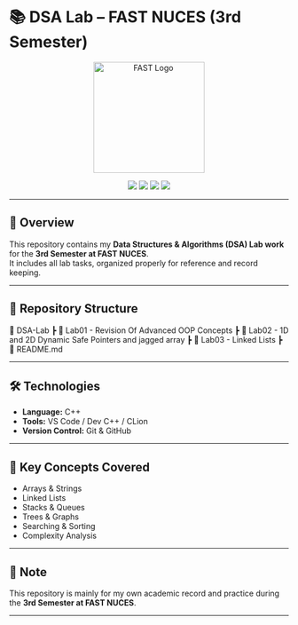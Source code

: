 # 📚 DSA Lab – FAST NUCES (3rd Semester)

<p align="center">
  <img src="[https://upload.wikimedia.org/wikipedia/en/thumb/4/44/National_University_of_Computer_and_Emerging_Sciences_logo.png/150px-National_University_of_Computer_and_Emerging_Sciences_logo.png](https://encrypted-tbn0.gstatic.com/images?q=tbn:ANd9GcTugqQNs0nVWtbNOoAt0_zwnaFFg3umhZvAZw&s)" alt="FAST Logo" width="200"/>
</p>

<p align="center">
  <img src="https://img.shields.io/badge/Language-C++-blue?style=for-the-badge&logo=cplusplus" />
  <img src="https://img.shields.io/badge/Semester-3rd-green?style=for-the-badge" />
  <img src="https://img.shields.io/badge/University-FAST%20NUCES-red?style=for-the-badge" />
  <img src="https://img.shields.io/badge/Subject-DSA-yellow?style=for-the-badge" />
</p>

---

## 🚀 Overview  
This repository contains my **Data Structures & Algorithms (DSA) Lab work** for the **3rd Semester at FAST NUCES**.  
It includes all lab tasks, organized properly for reference and record keeping.  

---

## 📂 Repository Structure
📁 DSA-Lab
┣ 📂 Lab01 - Revision Of Advanced OOP Concepts
┣ 📂 Lab02 - 1D and 2D Dynamic Safe Pointers and jagged array
┣ 📂 Lab03 - Linked Lists
┣ 📄 README.md


---

## 🛠 Technologies
- **Language:** C++  
- **Tools:** VS Code / Dev C++ / CLion  
- **Version Control:** Git & GitHub  

---

## 🎯 Key Concepts Covered
- Arrays & Strings  
- Linked Lists  
- Stacks & Queues  
- Trees & Graphs  
- Searching & Sorting  
- Complexity Analysis   

---

## 🌟 Note
This repository is mainly for my own academic record and practice during the **3rd Semester at FAST NUCES**.  

---
